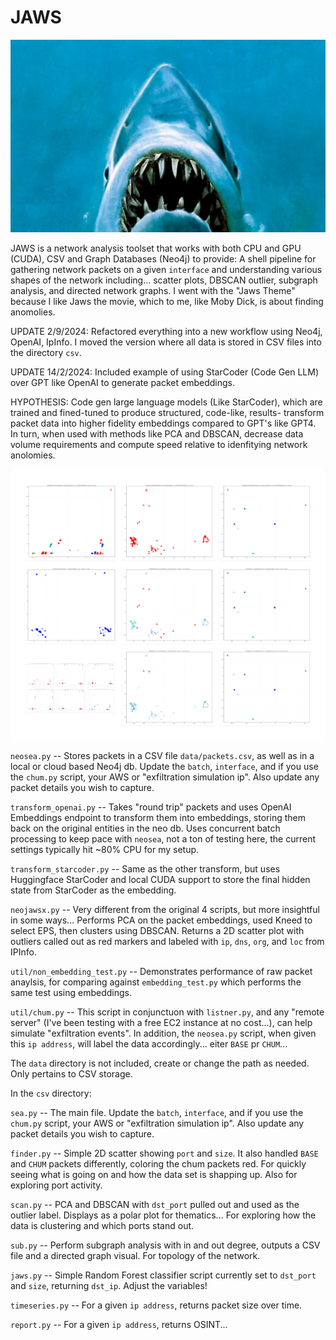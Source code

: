 # JAWS
![hehe](/assets/ohey.jpeg)

JAWS is a network analysis toolset that works with both CPU and GPU (CUDA), CSV and Graph Databases (Neo4j) to provide: A shell pipeline for gathering network packets on a given `interface` and understanding various shapes of the network including... scatter plots, DBSCAN outlier, subgraph analysis, and directed network graphs. I went with the "Jaws Theme" because I like Jaws the movie, which to me, like Moby Dick, is about finding anomolies.

UPDATE 2/9/2024: Refactored everything into a new workflow using Neo4j, OpenAI, IpInfo. I moved the version where all data is stored in CSV files into the directory `csv`.

UPDATE 14/2/2024: Included example of using StarCoder (Code Gen LLM) over GPT like OpenAI to generate packet embeddings.

HYPOTHESIS: Code gen large language models (Like StarCoder), which are trained and fined-tuned to produce structured, code-like, results- transform packet data into higher fidelity embeddings compared to GPT's like GPT4. In turn, when used with methods like PCA and DBSCAN, decrease data volume requirements and compute speed relative to idenfitying network anolomies.

![hehe](/assets/tests.png)

`neosea.py` -- Stores packets in a CSV file `data/packets.csv`, as well as in a local or cloud based Neo4j db. Update the `batch`, `interface`, and if you use the `chum.py` script, your AWS or "exfiltration simulation ip". Also update any packet details you wish to capture.

`transform_openai.py` -- Takes "round trip" packets and uses OpenAI Embeddings endpoint to transform them into embeddings, storing them back on the original entities in the neo db. Uses concurrent batch processing to keep pace with `neosea`, not a ton of testing here, the current settings typically hit ~80% CPU for my setup.

`transform_starcoder.py` -- Same as the other transform, but uses Huggingface StarCoder and local CUDA support to store the final hidden state from StarCoder as the embedding.

`neojawsx.py` --  Very different from the original 4 scripts, but more insightful in some ways... Performs PCA on the packet embeddings, used Kneed to select EPS, then clusters using DBSCAN. Returns a 2D scatter plot with outliers called out as red markers and labeled with `ip`, `dns`, `org`, and `loc` from IPInfo.

`util/non_embedding_test.py` -- Demonstrates performance of raw packet anaylsis, for comparing against `embedding_test.py` which performs the same test using embeddings.

`util/chum.py` -- This script in conjunctuon with `listner.py`, and any "remote server" (I've been testing with a free EC2 instance at no cost...), can help simulate "exfiltration events". In addition, the `neosea.py` script, when given this `ip address`, will label the data accordingly... eiter `BASE` pr `CHUM`...

The `data` directory is not included, create or change the path as needed. Only pertains to CSV storage.

In the `csv` directory:

`sea.py` -- The main file. Update the `batch`, `interface`, and if you use the `chum.py` script, your AWS or "exfiltration simulation ip". Also update any packet details you wish to capture.

`finder.py` -- Simple 2D scatter showing `port` and `size`. It also handled `BASE` and `CHUM` packets differently, coloring the chum packets red. For quickly seeing what is going on and how the data set is shapping up. Also for exploring port activity.

`scan.py` -- PCA and DBSCAN with `dst_port` pulled out and used as the outlier label. Displays as a polar plot for thematics... For exploring how the data is clustering and which ports stand out.

`sub.py` -- Perform subgraph analysis with in and out degree, outputs a CSV file and a directed graph visual. For topology of the network.

`jaws.py` -- Simple Random Forest classifier script currently set to `dst_port` and `size`, returning `dst_ip`. Adjust the variables!

`timeseries.py` -- For a given `ip address`, returns packet size over time.

`report.py` -- For a given `ip address`, returns OSINT...